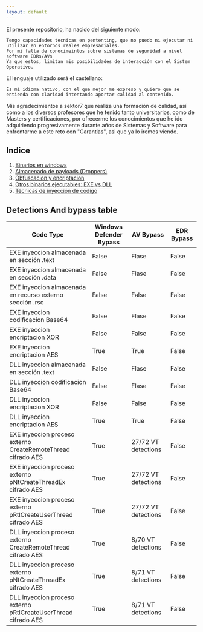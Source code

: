 ```yaml
---
layout: default
---
```



El presente repositorio, ha nacido del siguiente modo:

```
Tengo capacidades tecnicas en pententing, que no puedo ni ejecutar ni utilizar en entornos reales empresariales.
Por mi falta de conocimeintos sobre sistemas de seguridad a nivel software EDRs/AVs
Ya que estos, limitan mis posibilidades de interacción con el Sistem Operativo.
```

El lenguaje utilizado será el castellano:

```
Es mi idioma nativo, con el que mejor me expreso y quiero que se entienda con claridad intentando aportar calidad al contenido.
```

Mis agradecimientos a sektor7 que realiza una formación de calidad, así como a los diversos profesores que he tenido tanto universitarios, como de Masters y certificaciones, por ofrecerme los conocimientos que he ido adquiriendo progresivamente durante años de Sistemas y Software para enfrentarme a este reto con "Garantias", asi que ya lo  iremos viendo.

## Indice
  1. [Binarios en windows](./Binario_windows.html)
  2. [Almacenado de payloads (Droppers)](./Droppers_codigo.html)
  3. [Obfuscacion y encriptacion](./Obfuscacion_encriptacion.html)
  4. [Otros binarios ejecutables: EXE vs DLL](./exe_vs_dll.html)
  5. [Técnicas de inyección de código](./injection_types.html)

## Detections And bypass table

| Code Type  | Windows Defender Bypass | AV Bypass | EDR Bypass |
| ------------- | ------------- | ------------- | ------------- |
| EXE inyeccion almacenada en sección .text  | False | Flase | False |
| EXE inyeccion almacenada en sección .data  | False | Flase | False |
| EXE inyeccion almacenada en recurso externo sección .rsc  | False | False | False |
| EXE inyeccion codificacion Base64  | False | Flase | False | 
| EXE inyeccion encriptacion XOR  | False | False | False | 
| EXE inyeccion encriptacion AES  | True | True | False | 
| DLL inyeccion almacenada en sección .text  | False | Flase | False |
| DLL inyeccion codificacion Base64  | False | Flase | False | 
| DLL inyeccion encriptacion XOR  | False | False | False | 
| DLL inyeccion encriptacion AES  | True | True | False |
| EXE inyeccion proceso externo CreateRemoteThread cifrado AES  | True | 27/72 VT detections | False |
| EXE inyeccion proceso externo pNtCreateThreadEx cifrado AES  | True | 27/72 VT detections | False |
| EXE inyeccion proceso externo pRtlCreateUserThread cifrado AES  | True | 27/72 VT detections | False |
| DLL inyeccion proceso externo CreateRemoteThread cifrado AES  | True | 8/70 VT detections | False |
| DLL inyeccion proceso externo pNtCreateThreadEx cifrado AES  | True | 8/71 VT detections  | False |
| DLL inyeccion proceso externo pRtlCreateUserThread cifrado AES  | True | 8/71 VT detections | False |